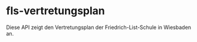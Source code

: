 # fls-vertretungsplan
Diese API zeigt den Vertretungsplan der Friedrich-List-Schule in Wiesbaden an.
